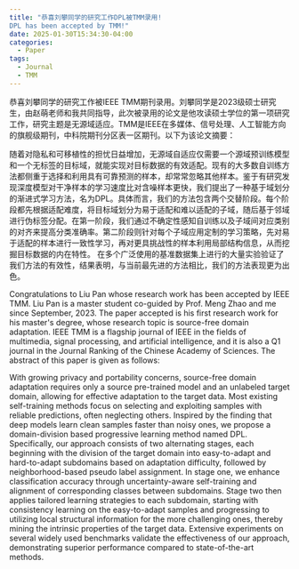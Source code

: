 ```yaml
---
title: "恭喜刘攀同学的研究工作DPL被TMM录用!
DPL has been accepted by TMM!"
date: 2025-01-30T15:34:30-04:00
categories:
  - Paper
tags:
  - Journal
  - TMM
---
```


恭喜刘攀同学的研究工作被IEEE TMM期刊录用。刘攀同学是2023级硕士研究生，由赵萌老师和我共同指导，此次被录用的论文是他攻读硕士学位的第一项研究工作，研究主题是无源域适应。TMM是IEEE在多媒体、信号处理、人工智能方向的旗舰级期刊，中科院期刊分区表一区期刊。以下为该论文摘要：

随着对隐私和可移植性的担忧日益增加，无源域自适应仅需要一个源域预训练模型和一个无标签的目标域，就能实现对目标数据的有效适配。现有的大多数自训练方法都侧重于选择和利用具有可靠预测的样本，却常常忽略其他样本。鉴于有研究发现深度模型对干净样本的学习速度比对含噪样本更快，我们提出了一种基于域划分的渐进式学习方法，名为DPL。具体而言，我们的方法包含两个交替阶段。每个阶段都先根据适配难度，将目标域划分为易于适配和难以适配的子域，随后基于邻域进行伪标签分配。在第一阶段，我们通过不确定性感知自训练以及子域间对应类别的对齐来提高分类准确率。第二阶段则针对每个子域应用定制的学习策略，先对易于适配的样本进行一致性学习，再对更具挑战性的样本利用局部结构信息，从而挖掘目标数据的内在特性。
在多个广泛使用的基准数据集上进行的大量实验验证了我们方法的有效性，结果表明，与当前最先进的方法相比，我们的方法表现更为出色。 

Congratulations to Liu Pan whose research work has been accepted by IEEE TMM. Liu Pan is a master student co-guided by Prof. Meng Zhao and me since September, 2023. The paper accepted is his first research work for his master's degree, whose research topic is source-free domain adaptation. IEEE TMM is a flagship journal of IEEE in the fields of multimedia, signal processing, and artificial intelligence, and it is also a Q1 journal in the Journal Ranking of the Chinese Academy of Sciences. The abstract of this paper is given as follows:

With growing privacy and portability concerns, source-free domain adaptation requires only a source pre-trained model and an unlabeled target domain, allowing for effective adaptation to the target data. Most existing self-training methods focus on selecting and exploiting samples with reliable predictions, often neglecting others. Inspired by the finding that deep models learn clean samples faster than noisy ones, we propose a domain-division based progressive learning method named DPL. Specifically, our approach consists of two alternating stages, each beginning with the division of the target domain into easy-to-adapt and hard-to-adapt subdomains based on adaptation difficulty, followed by neighborhood-based pseudo label assignment. In stage one, we enhance classification accuracy through uncertainty-aware self-training and alignment of corresponding classes between subdomains. Stage two then applies tailored learning strategies to each subdomain, starting with consistency learning on the easy-to-adapt samples and progressing to utilizing local structural information for the more challenging ones, thereby mining the intrinsic properties of the target data. Extensive experiments on several widely used benchmarks validate the effectiveness of our approach, demonstrating superior performance compared to state-of-the-art methods.
